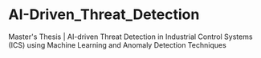 # AI-Driven_Threat_Detection
Master's Thesis | AI-driven Threat Detection in Industrial Control Systems (ICS) using Machine Learning and Anomaly Detection Techniques
